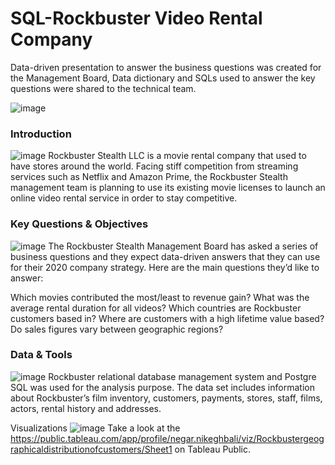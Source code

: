 # SQL-Rockbuster Video Rental Company
Data-driven presentation to answer the business questions was created for the Management Board, Data dictionary and SQLs used to answer the key questions were shared to the technical team.

![image](https://github.com/NegarNikeghbali/SQL-RockbusterVideoRental/assets/169043785/d11b1d8d-b996-438f-9fdd-bc9e855ccc57)
### Introduction
![image](https://github.com/NegarNikeghbali/SQL-RockbusterVideoRental/assets/169043785/61c1ee9e-0543-4a00-a189-98267b727086)
Rockbuster Stealth LLC is a movie rental company that used to have stores around the world. Facing stiff competition from streaming services such as Netflix and Amazon Prime, the Rockbuster Stealth management team is planning to use its existing movie licenses to launch an online video rental service in order to stay competitive.


### Key Questions & Objectives
![image](https://github.com/NegarNikeghbali/SQL-RockbusterVideoRental/assets/169043785/61c1ee9e-0543-4a00-a189-98267b727086)
The Rockbuster Stealth Management Board has asked a series of business questions and they expect data-driven answers that they can use for their 2020 company strategy. Here are the main questions they’d like to answer:

Which movies contributed the most/least to revenue gain?
What was the average rental duration for all videos?
Which countries are Rockbuster customers based in?
Where are customers with a high lifetime value based?
Do sales figures vary between geographic regions?

### Data & Tools
![image](https://github.com/NegarNikeghbali/SQL-RockbusterVideoRental/assets/169043785/2bd07f2e-2e17-4cd0-a642-86afb8c837cc)
Rockbuster relational database management system and Postgre SQL was used for the analysis purpose. The data set includes information about Rockbuster’s film inventory, customers, payments, stores, staff, films, actors, rental history and addresses.


Visualizations
![image](https://github.com/NegarNikeghbali/SQL-RockbusterVideoRental/assets/169043785/c5ee4342-b879-4b0c-afa6-7240685544f8)
Take a look at the https://public.tableau.com/app/profile/negar.nikeghbali/viz/Rockbustergeographicaldistributionofcustomers/Sheet1 on Tableau Public.
